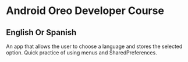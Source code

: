 # Android Oreo Developer Course
## English Or Spanish
An app that allows the user to choose a language and stores the selected option. Quick practice of using menus and SharedPreferences.